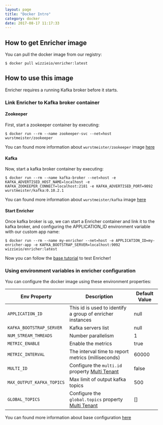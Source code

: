 ```yaml
---
layout: page
title: "Docker Intro"
category: docker
date: 2017-08-17 11:17:33
---
```

## How to get Enricher image
You can pull the docker image from our registry:
```
$ docker pull wizzieio/enricher:latest
```

## How to use this image

Enricher requires a running Kafka broker before it starts.
### Link Enricher to Kafka broker container

#### Zookeeper

First, start a zookeeper container by executing:

```
$ docker run --rm --name zookeeper-svc --net=host wurstmeister/zookeeper
```

You can found more information about `wurstmeister/zookeeper` image [here](https://hub.docker.com/r/wurstmeister/zookeeper)

#### Kafka
Now, start a kafka broker container by executing:

```
$ docker run --rm --name kafka-broker --net=host -e KAFKA_ADVERTISED_HOST_NAME=localhost -e KAFKA_ZOOKEEPER_CONNECT=localhost:2181 -e KAFKA_ADVERTISED_PORT=9092 wurstmeister/kafka:0.10.2.1
```
You can found more information about `wurstmeister/kafka` image [here](https://hub.docker.com/r/wurstmeister/kafka)

#### Start Enricher

Once kafka broker is up, we can start a Enricher container and link it to the kafka broker, and configuring the APPLICATION_ID environment variable with our custom app name:

```
$ docker run --rm --name my-enricher --net=host -e APPLICATION_ID=my-enricher-app -e KAFKA_BOOTSTRAP_SERVER=localhost:9092 wizzieio/enricher:latest
```
Now you can follow the [base tutorial](http://www.wizzie-io.github.io/enricher/getting/base-tutorial.html) to test Enricher!

### Using environment variables in enricher configuration

You can configure the docker image using these environment properties:

| Env Property   |      Description      |  Default Value |
|----------|---------------|-------|
| `APPLICATION_ID` |  This id is used to identify a group of enricher instances | null |
| `KAFKA_BOOTSTRAP_SERVER` |  Kafka servers list | null |
| `NUM_STREAM_THREADS` |  Number parallelism | 1|
| `METRIC_ENABLE` | Enable the metrics |  true  |
| `METRIC_INTERVAL`|The interval time to report metrics (milliseconds) | 60000 |
| `MULTI_ID`| Configure the `multi.id` property [Multi Tenant](http://www.wizzie-io.github.io/enricher/conf/multi-tenant.html) | false |
| `MAX_OUTPUT_KAFKA_TOPICS`| Max limit of output kafka topics | 500 |
| `GLOBAL_TOPICS`| Configure the `global.topics` property [Multi Tenant](http://www.wizzie-io.github.io/enricher/conf/multi-tenant.html) | [] |

You can found more information about base configuration [here](http://www.wizzie-io.github.io/enricher/conf/base-configuration.html)
